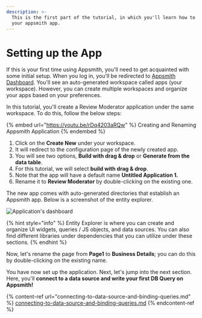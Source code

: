 ```yaml
---
description: >-
  This is the first part of the tutorial, in which you'll learn how to set up
  your appsmith app.
---
```


# Setting up the App

If this is your first time using Appsmith, you'll need to get acquainted with some initial setup. When you log in, you'll be redirected to [Appsmith Dashboard](https://app.appsmith.com/applications). You'll see an auto-generated workspace called apps (your workspace). However, you can create multiple workspaces and organize your apps based on your preferences.

In this tutorial, you'll create a Review Moderator application under the same workspace. To do this, follow the below steps:

{% embed url="https://youtu.be/rDq4203aRQw" %}
Creating and Renaming Appsmith Application
{% endembed %}

1. Click on the **Create New** under your workspace.
2. It will redirect to the configuration page of the newly created app.
3. You will see two options, **Build with drag & drop** or **Generate from the data table**.
4. For this tutorial, we will select **build with drag & drop**.
5. Note that the app will have a default name **Untitled Application 1.**
6. Rename it to **Review Moderator** by double-clicking on the existing one.

The new app comes with auto-generated directories that establish an Appsmith app. Below is a screenshot of the entity explorer.

![Application's dashboard](../../../.gitbook/assets/screenshot\_2022-05-04\_at\_7.19.09\_pm.png)

{% hint style="info" %}
Entity Explorer is where you can create and organize UI widgets, queries / JS objects, and data sources. You can also find different libraries under dependencies that you can utilize under these sections.
{% endhint %}

Now, let's rename the page from **Page1** to **Business Details**; you can do this by double-clicking on the existing name.

You have now set up the application. Next, let's jump into the next section. Here, you'll **connect to a data source and write your first DB Query on Appsmith!**

{% content-ref url="connecting-to-data-source-and-binding-queries.md" %}
[connecting-to-data-source-and-binding-queries.md](connecting-to-data-source-and-binding-queries.md)
{% endcontent-ref %}
